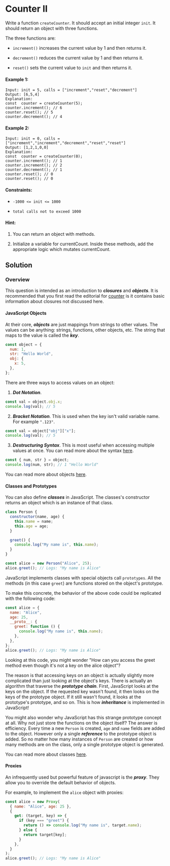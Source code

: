 # Counter II

Write a function `createCounter`. It should accept an initial integer `init`. It should return an object with three functions.

The three functions are:

- `increment()` increases the current value by 1 and then returns it.

- `decrement()` reduces the current value by 1 and then returns it.

- `reset()` sets the current value to `init` and then returns it.

#### Example 1:

```
Input: init = 5, calls = ["increment","reset","decrement"]
Output: [6,5,4]
Explanation:
const  counter = createCounter(5);
counter.increment(); // 6
counter.reset(); // 5
counter.decrement(); // 4
```

#### Example 2:

```
Input: init = 0, calls = ["increment","increment","decrement","reset","reset"]
Output: [1,2,1,0,0]
Explanation:
const  counter = createCounter(0);
counter.increment(); // 1
counter.increment(); // 2
counter.decrement(); // 1
counter.reset(); // 0
counter.reset(); // 0
```

#### Constraints:

- `-1000 <= init <= 1000`

- `total calls not to exceed 1000`

#### Hint:

1. You can return an object with methods.

2. Initialize a variable for currentCount. Inside these methods, add the appropriate logic which mutates currentCount.

## Solution

### Overview

This question is intended as an introduction to _**closures**_ and _**objects**_. It is recommended that you first read the editorial for [counter](https://leetcode.com/problems/counter/editorial/) is it contains basic information about closures not discussed here.

#### JavaScript Objects

At their core, _**objects**_ are just mappings from strings to other values. The values can be anything: strings, functions, other objects, etc. The string that maps to the value is called the _**key**_.

```javascript
const object = {
  num: 1,
  str: "Hello World",
  obj: {
    x: 5,
  },
};
```

There are three ways to access values on an object:

1.  _**Dot Notation**_.

```javascript
const val = object.obj.x;
console.log(val); // 5
```

2.  _**Bracket Notation**_. This is used when the key isn't valid variable name. For example `".123"`.

```javascript
const val = object["obj"]["x"];
console.log(val); // 5
```

3.  _**Destructuring Syntax**_. This is most useful when accessing multiple values at once. You can read more about the syntax [here](https://developer.mozilla.org/en-US/docs/Web/JavaScript/Reference/Operators/Destructuring_assignment).

```javascript
const { num, str } = object;
console.log(num, str); // 1 "Hello World"
```

You can read more about objects [here](https://developer.mozilla.org/en-US/docs/Web/JavaScript/Guide/Working_with_objects).

#### Classes and Prototypes

You can also define _**classes**_ in JavaScript. The classes's constructor returns an object which is an instance of that class.

```javascript
class Person {
  constructor(name, age) {
    this.name = name;
    this.age = age;
  }

  greet() {
    console.log("My name is", this.name);
  }
}

const alice = new Person("Alice", 25);
alice.greet(); // Logs: "My name is Alice"
```

JavaScript implements classes with special objects call `prototypes`. All the methods (in this case `greet`) are functions stored on the object's prototype.

To make this concrete, the behavior of the above code could be replicated with the following code:

```javascript
const alice = {
  name: "Alice",
  age: 25,
  __proto__: {
    greet: function () {
      console.log("My name is", this.name);
    },
  },
};
alice.greet(); // Logs: "My name is Alice"
```

Looking at this code, you might wonder "How can you access the greet method even though it's not a key on the alice object"?

The reason is that accessing keys on an object is actually slightly more complicated than just looking at the object's keys. There is actually an algorithm that traverse the _**prototype chain**_. First, JavaScript looks at the keys on the object. If the requested key wasn't found, it then looks on the keys of the prototype object. If it still wasn't found, it looks at the prototype's prototype, and so on. This is how _**inheritance**_ is implemented in JavaScript!

You might also wonder why JavaScript has this strange prototype concept at all. Why not just store the functions on the object itself? The answer is efficiency. Every time a new `Person` is created, `age` and `name` fields are added to the object. However only a single _**reference**_ to the prototype object is added. So no matter how many instances of `Person` are created or how many methods are on the class, only a single prototype object is generated.

You can read more about classes [here](https://developer.mozilla.org/en-US/docs/Web/JavaScript/Reference/Classes).

#### Proxies

An infrequently used but powerful feature of javascript is the _**proxy**_. They allow you to override the default behavior of objects.

For example, to implement the `alice` object with proxies:

```javascript
const alice = new Proxy(
  { name: "Alice", age: 25 },
  {
    get: (target, key) => {
      if (key === "greet") {
        return () => console.log("My name is", target.name);
      } else {
        return target[key];
      }
    },
  }
);
alice.greet(); // Logs: "My name is Alice"
```
